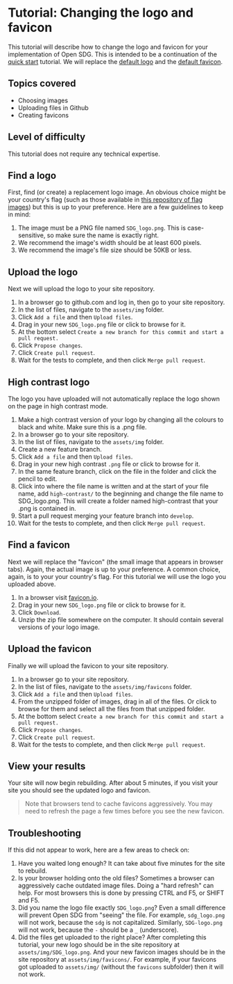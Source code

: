 <h1>Tutorial: Changing the logo and favicon</h1>

This tutorial will describe how to change the logo and favicon for your implementation of Open SDG. This is intended to be a continuation of the [quick start](../quick-start.md) tutorial. We will replace the [default logo](https://github.com/open-sdg/open-sdg/blob/master/assets/img/SDG_logo.png) and the [default favicon](https://github.com/open-sdg/open-sdg/tree/master/assets/img/favicons/favicon.ico).

## Topics covered

* Choosing images
* Uploading files in Github
* Creating favicons

## Level of difficulty

This tutorial does not require any technical expertise.

## Find a logo

First, find (or create) a replacement logo image. An obvious choice might be your country's flag (such as those available in [this repository of flag images](https://github.com/hjnilsson/country-flags)) but this is up to your preference. Here are a few guidelines to keep in mind:

1. The image must be a PNG file named `SDG_logo.png`. This is case-sensitive, so make sure the name is exactly right.
1. We recommend the image's width should be at least 600 pixels.
1. We recommend the image's file size should be 50KB or less.

## Upload the logo

Next we will upload the logo to your site repository.

1. In a browser go to github.com and log in, then go to your site repository.
1. In the list of files, navigate to the `assets/img` folder.
1. Click `Add a file` and then `Upload files`.
1. Drag in your new `SDG_logo.png` file or click to browse for it.
1. At the bottom select `Create a new branch for this commit and start a pull request.`
1. Click `Propose changes`.
1. Click `Create pull request`.
1. Wait for the tests to complete, and then click `Merge pull request`.

## High contrast logo

The logo you have uploaded will not automatically replace the logo shown on the page in high contrast mode. 

1. Make a high contrast version of your logo by changing all the colours to black and white. Make sure this is a .png file.
1. In a browser go to your site repository.
1. In the list of files, navigate to the `assets/img` folder.
1. Create a new feature branch.
1. Click `Add a file` and then `Upload files`.
1. Drag in your new high contrast `.png` file or click to browse for it.
1. In the same feature branch, click on the file in the folder and click the pencil to edit.
1. Click into where the file name is written and at the start of your file name, add `high-contrast/` to the beginning and change the file name to SDG_logo.png. This will create a folder named high-contrast that your .png is contained in.
1. Start a pull request merging your feature branch into `develop`.
1. Wait for the tests to complete, and then click `Merge pull request`.

## Find a favicon

Next we will replace the "favicon" (the small image that appears in browser tabs). Again, the actual image is up to your preference. A common choice, again, is to your your country's flag. For this tutorial we will use the logo you uploaded above.

1. In a browser visit [favicon.io](https://favicon.io/favicon-converter/).
1. Drag in your new `SDG_logo.png` file or click to browse for it.
1. Click `Download`.
1. Unzip the zip file somewhere on the computer. It should contain several versions of your logo image.

## Upload the favicon

Finally we will upload the favicon to your site repository.

1. In a browser go to your site repository.
1. In the list of files, navigate to the `assets/img/favicons` folder.
1. Click `Add a file` and then `Upload files`.
1. From the unzipped folder of images, drag in all of the files. Or click to browse for them and select all the files from that unzipped folder.
1. At the bottom select `Create a new branch for this commit and start a pull request.`
1. Click `Propose changes`.
1. Click `Create pull request`.
1. Wait for the tests to complete, and then click `Merge pull request`.

## View your results

Your site will now begin rebuilding. After about 5 minutes, if you visit your site you should see the updated logo and favicon.

> Note that browsers tend to cache favicons aggressively. You may need to refresh the page a few times before you see the new favicon.

## Troubleshooting

If this did not appear to work, here are a few areas to check on:

1. Have you waited long enough? It can take about five minutes for the site to rebuild.
1. Is your browser holding onto the old files? Sometimes a browser can aggressively cache outdated image files. Doing a "hard refresh" can help. For most browsers this is done by pressing CTRL and F5, or SHIFT and F5.
1. Did you name the logo file exactly `SDG_logo.png`? Even a small difference will prevent Open SDG from "seeing" the file. For example, `sdg_logo.png` will not work, because the `sdg` is not capitalized. Similarly, `SDG-logo.png` will not work, because the `-` should be a `_` (underscore).
1. Did the files get uploaded to the right place? After completing this tutorial, your new logo should be in the site repository at `assets/img/SDG_logo.png`. And your new favicon images should be in the site repository at `assets/img/favicons/`. For example, if your favicons got uploaded to `assets/img/` (without the `favicons` subfolder) then it will not work.
